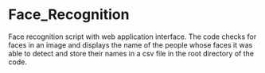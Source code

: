# Face_Recognition
Face recognition script with web application interface. The code checks for faces in an image and displays the name of the people whose faces it was able to detect and store their names in a csv file in the root directory of the code. 

